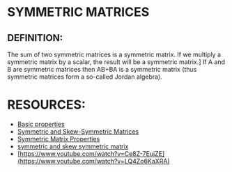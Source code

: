 # SYMMETRIC MATRICES
## DEFINITION:
The sum of two symmetric matrices is a symmetric matrix.
If we multiply a symmetric matrix by a scalar, the result will be a symmetric matrix.]
If A and B are symmetric matrices then AB+BA is a symmetric matrix (thus symmetric matrices form a so-called Jordan algebra).
# RESOURCES:
- [Basic properties](https://en.wikipedia.org/wiki/Symmetric_matrix)
- [Symmetric and Skew-Symmetric Matrices](https://www.toppr.com/guides/maths/matrices/symmetric-and-skew-symmetric-matrices/)
- [Symmetric Matrix Properties](https://builtin.com/data-science/symmetric-matrix)
- [symmetric and skew symmetric matrix](https://www.youtube.com/watch?v=Ce8Z-7EujZE)
- [https://www.youtube.com/watch?v=Ce8Z-7EujZE](https://www.youtube.com/watch?v=LQ4Zo6KaXRA)
